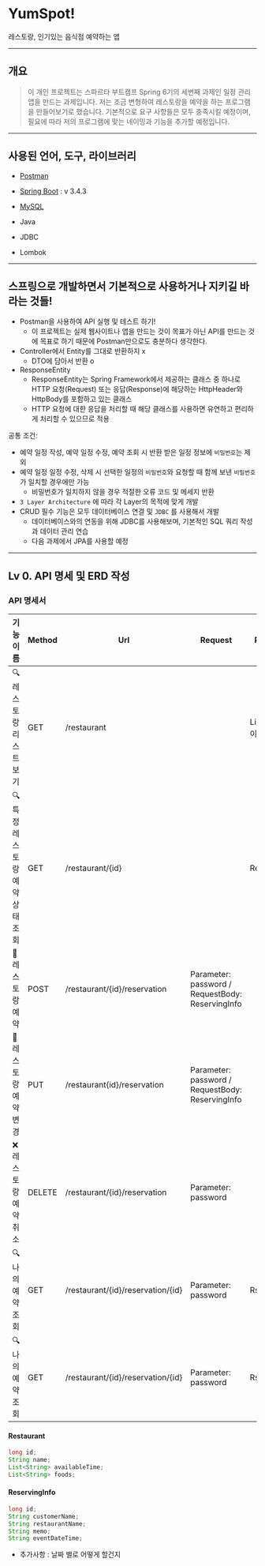 # YumSpot!
레스토랑, 인기있는 음식점 예약하는 앱

***
## 개요
>이 개인 프로젝트는 스파르타 부트캠프 Spring 6기의 세번째 과제인 일정 관리 앱을 만드는 과제입니다.
저는 조금 변형하여 레스토랑을 예약을 하는 프로그램을 만들어보기로 했습니다.
기본적으로 요구 사항들은 모두 충족시킬 예정이며, 필요에 따라 저의 프로그램에 맞는 네이밍과 기능을 추가할 예정입니다.

***
## 사용된 언어, 도구, 라이브러리
- [Postman](https://www.postman.com/)
- [Spring Boot](https://spring.io/) : v 3.4.3
- [MySQL](https://www.mysql.com/)

- Java 
- JDBC
- Lombok

***
## 스프링으로 개발하면서 기본적으로 사용하거나 지키길 바라는 것들!

- Postman을 사용하여 API 실행 및 테스트 하기!
  - 이 프로젝트는 실제 웹사이트나 앱을 만드는 것이 목표가 아닌 API를 만드는 것에 목표로 하기 때문에 Postman만으로도 충분하다 생각한다.
- Controller에서 Entity를 그대로 반환하지 x
  - DTO에 담아서 반환 o
- ResponseEntity
  - ResponseEntity는 Spring Framework에서 제공하는 클래스 중 하나로 HTTP 요청(Request) 또는 응답(Response)에 해당하는 HttpHeader와 HttpBody를 포함하고 있는 클래스
  - HTTP 요청에 대한 응답을 처리할 때 해당 클래스를 사용하면 유연하고 편리하게 처리할 수 있으므로 적용

공통 조건:
- 예약 일정 작성, 예약 일정 수정, 예약 조회 시 반환 받은 일정 정보에 `비밀번호`는 제외
- 예약 일정 일정 수정, 삭제 시 선택한 일정의 `비밀번호`와 요청할 때 함께 보낸 `비밀번호`가 일치할 경우에만 가능
  - 비밀번호가 일치하지 않을 경우 적절한 오류 코드 및 메세지 반환
- `3 Layer Architecture` 에 따라 각 Layer의 목적에 맞게 개발
- CRUD 필수 기능은 모두 데이터베이스 연결 및 `JDBC` 를 사용해서 개발
  - 데이터베이스와의 연동을 위해 JDBC를 사용해보며, 기본적인 SQL 쿼리 작성과 데이터 관리 연습
  - 다음 과제에서 JPA를 사용할 예정

***
## Lv 0. API 명세 및 ERD 작성 

### API 명세서
| 기능 이름               | Method | Url                               | Request                                          | Response                 | Status        |
|---------------------|--------|-----------------------------------|--------------------------------------------------|--------------------------|---------------|
| 🔍 레스토랑 리스트 보기      | GET    | /restaurant                       |                                                  | List<String> 레스토랑 이름 리스트 | 200: 정상 조회    | 
| 🔍 특정 레스토랑 예약 상태 조회 | GET    | /restaurant/{id}                  |                                                  | Restaurant               | 200: 정상 조회    |
| 📅 레스토랑 예약          | POST   | /restaurant/{id}/reservation      | Parameter: password / RequestBody: ReservingInfo |                          | 201: 정상 예약    |
| 🔨 레스토랑 예약 변경       | PUT    | /restaurant{id}/reservation       | Parameter: password / RequestBody: ReservingInfo |                          | 200: 정상 예약 변경 |
| ❌ 레스토랑 예약 취소        | DELETE | /restaurant/{id}/reservation      | Parameter: password                              |                          | 200: 정상 삭제    |
| 🔍 나의 예약 조회         | GET    | /restaurant/{id}/reservation/{id} | Parameter: password   | RservingInfo             | 200: 정상 조회    |
| 🔍 나의 예약 조회         | GET    | /restaurant/{id}/reservation/{id} | Parameter: password   | RservingInfo             | 200: 정상 조회    |

#### Restaurant
~~~java
long id;
String name;
List<String> availableTime;
List<String> foods;
~~~

#### ReservingInfo
~~~java
long id;
String customerName;
String restaurantName;
String memo;
String eventDateTime;
~~~



- 추가사항 : 날짜 별로 어떻게 할건지